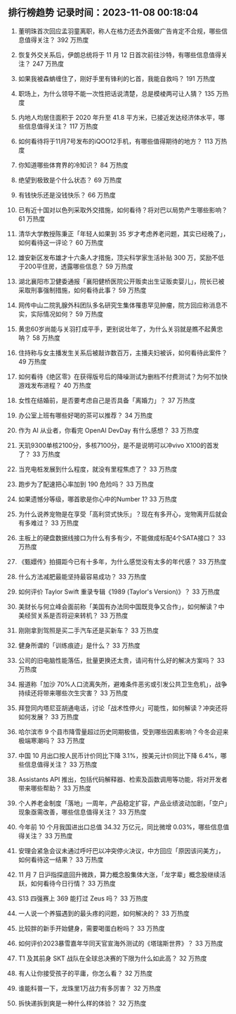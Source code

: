 
## 排行榜趋势 记录时间：2023-11-08 00:18:04
  
  1. 董明珠首次回应孟羽童离职，称人在格力还去外面做广告肯定不合规，哪些信息值得关注？ 392 万热度
    
  2. 恢复外交关系后，伊朗总统将于 11 月 12 日首次前往沙特，有哪些信息值得关注？ 247 万热度
    
  3. 如果我被森蚺缠住了，刚好手里有锋利的匕首，我能自救吗？ 191 万热度
    
  4. 职场上，为什么领导不能一次性把话说清楚，总是模棱两可让人猜？ 135 万热度
    
  5. 内地人均居住面积于 2020 年升至 41.8 平方米，已接近发达经济体水平，哪些信息值得关注？ 117 万热度
    
  6. 如何看待将于11月7号发布的iQOO12手机，有哪些值得期待的地方？ 113 万热度
    
  7. 你知道哪些体育界的冷知识？ 84 万热度
    
  8. 绝望到极致是个什么状态？ 69 万热度
    
  9. 有钱快乐还是没钱快乐？ 66 万热度
    
  10. 已有近十国对以色列采取外交措施，如何看待？将对巴以局势产生哪些影响？ 61 万热度
    
  11. 清华大学教授陈秉正「年轻人如果到 35 岁才考虑养老问题，其实已经晚了」，如何看待这一评论？ 60 万热度
    
  12. 雄安新区发布雄才十六条人才措施，顶尖科学家生活补贴 300 万，奖励不低于200平住房，透露哪些信息？ 59 万热度
    
  13. 湖北襄阳市卫健委通报「襄阳健桥医院公开贩卖出生证贩卖婴儿」，院长已被采取刑事强制措施，如何看待此事？ 59 万热度
    
  14. 网传中山二院乳腺外科团队多名研究生集体罹患罕见肿瘤，院方回应称消息不实，实际情况如何？ 59 万热度
    
  15. 黄忠60岁尚能与关羽打成平手，更别说壮年了，为什么关羽就是瞧不起黄忠呐？ 58 万热度
    
  16. 住持称与女主播发生关系后被敲诈数百万，主播夫妇被诉，如何看待此案件？ 49 万热度
    
  17. 如何看待《绝区零》在获得版号后的降噪测试为删档不付费测试？为何不加快游戏发布进程？ 40 万热度
    
  18. 女性在结婚前，是否要考虑自己是否具备「离婚力」？ 37 万热度
    
  19. 办公室上班有哪些好喝的茶可以推荐？ 34 万热度
    
  20. 作为 AI 从业者，你看完 OpenAI DevDay 有什么感想？ 33 万热度
    
  21. 天玑9300单核2100分，多核7100分，是不是说明可以冲vivo X100的首发了？ 33 万热度
    
  22. 当充电桩发展到什么程度，就没有里程焦虑了？ 33 万热度
    
  23. 跑步为了配速把心率加到 190 危险吗？ 33 万热度
    
  24. 如果遗憾分等级，哪首歌是你心中的Number 1? 33 万热度
    
  25. 为什么说养宠物是在享受「高利贷式快乐」？现在有多开心，宠物离开后就会有多难过？ 33 万热度
    
  26. 主板上的硬盘数据线接口为什么有多有少，不能做成标配4个SATA接口？ 33 万热度
    
  27. 《甄嬛传》拍摄距今已有十多年，为什么感觉没有太多的年代感？ 33 万热度
    
  28. 什么方法减肥最能坚持最容易成功？ 33 万热度
    
  29. 如何评价 Taylor Swift 重录专辑《1989 (Taylor's Version)》？ 33 万热度
    
  30. 美财长与何立峰会面前称「美国有办法同中国既竞争又合作」，如何解读？中美经贸关系是否将迎来转机？ 33 万热度
    
  31. 刚刚拿到驾照是买二手汽车还是买新车？ 33 万热度
    
  32. 健身所谓的「训练痕迹」是什么？ 33 万热度
    
  33. 公司的旧电脑性能落伍，批量更换还太贵，请问有什么好的解决方案吗？ 33 万热度
    
  34. 报道称「加沙 70%人口流离失所，避难条件恶劣或引发公共卫生危机」，战争持续还将带来哪些次生灾害？ 33 万热度
    
  35. 拜登同内塔尼亚胡通电话，讨论「战术性停火」可能性，如何解读？冲突还将如何发展？ 33 万热度
    
  36. 哈尔滨市 9 个县市降雪量超过历史同期极值，受到哪些因素影响？今冬会迎来极端寒潮吗？ 33 万热度
    
  37. 中国 10 月出口按人民币计价同比下降 3.1%，按美元计价同比下降 6.4%，哪些信息值得关注？ 33 万热度
    
  38. Assistants API 推出，包括代码解释器、检索及函数调用等功能，将对开发者带来哪些帮助？ 33 万热度
    
  39. 个人养老金制度「落地」一周年，产品稳定扩容，产品业绩波动加剧，「空户」现象亟需改善，哪些信息值得关注？ 33 万热度
    
  40. 今年前 10 个月我国进出口总值 34.32 万亿元，同比微增 0.03%，哪些信息值得关注？ 33 万热度
    
  41. 安理会紧急会议未通过呼吁巴以冲突停火决议，中方回应「原因该问美方」，如何看待这一结果？ 33 万热度
    
  42. 11 月 7 日沪指探底回升微跌，算力概念股集体大涨，「龙字辈」概念股继续活跃，如何看待今日行情？ 33 万热度
    
  43. S13 四强赛上 369 能打过 Zeus 吗？ 33 万热度
    
  44. 一人说一个养猫遇到的最头疼的问题，如何解决的？ 33 万热度
    
  45. 比较胖的新手开始健身，需要喝蛋白粉吗？ 33 万热度
    
  46. 如何评价2023暴雪嘉年华同天官宣海外测试的《塔瑞斯世界》？ 33 万热度
    
  47. T1 及其前身 SKT 战队在全球总决赛的下限为什么如此高？ 32 万热度
    
  48. 有人让你接受孩子的平庸，你怎么看？ 32 万热度
    
  49. 谁能科普一下，龙珠里1万战力有多厉害？ 32 万热度
    
  50. 拆快递拆到爽是一种什么样的体验？ 32 万热度
    